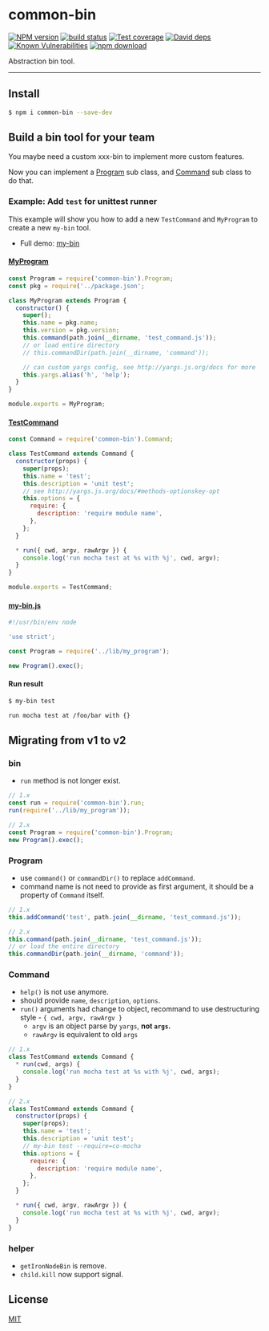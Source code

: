 # common-bin

[![NPM version][npm-image]][npm-url]
[![build status][travis-image]][travis-url]
[![Test coverage][codecov-image]][codecov-url]
[![David deps][david-image]][david-url]
[![Known Vulnerabilities][snyk-image]][snyk-url]
[![npm download][download-image]][download-url]

[npm-image]: https://img.shields.io/npm/v/common-bin.svg?style=flat-square
[npm-url]: https://npmjs.org/package/common-bin
[travis-image]: https://img.shields.io/travis/node-modules/common-bin.svg?style=flat-square
[travis-url]: https://travis-ci.org/node-modules/common-bin
[codecov-image]: https://codecov.io/gh/node-modules/common-bin/branch/master/graph/badge.svg
[codecov-url]: https://codecov.io/gh/node-modules/common-bin
[david-image]: https://img.shields.io/david/node-modules/common-bin.svg?style=flat-square
[david-url]: https://david-dm.org/node-modules/common-bin
[snyk-image]: https://snyk.io/test/npm/common-bin/badge.svg?style=flat-square
[snyk-url]: https://snyk.io/test/npm/common-bin
[download-image]: https://img.shields.io/npm/dm/common-bin.svg?style=flat-square
[download-url]: https://npmjs.org/package/common-bin

Abstraction bin tool.

---

## Install

```bash
$ npm i common-bin --save-dev
```

## Build a bin tool for your team

You maybe need a custom xxx-bin to implement more custom features.

Now you can implement a [Program](lib/program.js) sub class,
and [Command](lib/command.js) sub class to do that.

### Example: Add `test` for unittest runner

This example will show you how to add a new `TestCommand` and `MyProgram`
to create a new `my-bin` tool.

- Full demo: [my-bin](test/fixtures/my-bin)

#### [MyProgram](test/fixtures/my-bin/lib/my_program.js)

```js
const Program = require('common-bin').Program;
const pkg = require('../package.json';

class MyProgram extends Program {
  constructor() {
    super();
    this.name = pkg.name;
    this.version = pkg.version;
    this.command(path.join(__dirname, 'test_command.js'));
    // or load entire directory
    // this.commandDir(path.join(__dirname, 'command'));

    // can custom yargs config, see http://yargs.js.org/docs for more
    this.yargs.alias('h', 'help');
  }
}

module.exports = MyProgram;
```

#### [TestCommand](test/fixtures/my-bin/lib/test_command.js)

```js
const Command = require('common-bin').Command;

class TestCommand extends Command {
  constructor(props) {
    super(props);
    this.name = 'test';
    this.description = 'unit test';
    // see http://yargs.js.org/docs/#methods-optionskey-opt
    this.options = {
      require: {
        description: 'require module name',
      },
    };
  }

  * run({ cwd, argv, rawArgv }) {
    console.log('run mocha test at %s with %j', cwd, argv);
  }
}

module.exports = TestCommand;
```

#### [my-bin.js](test/fixtures/my-bin/bin/my-bin.js)

```js
#!/usr/bin/env node

'use strict';

const Program = require('../lib/my_program');

new Program().exec();
```

#### Run result

```bash
$ my-bin test

run mocha test at /foo/bar with {}
```

## Migrating from v1 to v2

### bin

- `run` method is not longer exist.

```js
// 1.x
const run = require('common-bin').run;
run(require('../lib/my_program'));

// 2.x
const Program = require('common-bin').Program;
new Program().exec();
```

### Program

- use `command()` or `commandDir()` to replace `addCommand`.
- command name is not need to provide as first argument, it should be a property of `Command` itself.

```js
// 1.x
this.addCommand('test', path.join(__dirname, 'test_command.js'));

// 2.x
this.command(path.join(__dirname, 'test_command.js'));
// or load the entire directory
this.commandDir(path.join(__dirname, 'command'));
```

### Command

- `help()` is not use anymore.
- should provide `name`, `description`, `options`.
- `run()` arguments had change to object, recommand to use destructuring style - `{ cwd, argv, rawArgv }`
  - `argv` is an object parse by `yargs`, **not `args`.**
  - `rawArgv` is equivalent to old `args`

```js
// 1.x
class TestCommand extends Command {
  * run(cwd, args) {
    console.log('run mocha test at %s with %j', cwd, args);
  }
}

// 2.x
class TestCommand extends Command {
  constructor(props) {
    super(props);
    this.name = 'test';
    this.description = 'unit test';
    // my-bin test --require=co-mocha
    this.options = {
      require: {
        description: 'require module name',
      },
    };
  }

  * run({ cwd, argv, rawArgv }) {
    console.log('run mocha test at %s with %j', cwd, argv);
  }
}
```

### helper

- `getIronNodeBin` is remove.
- `child.kill` now support signal.

## License

[MIT](LICENSE)
